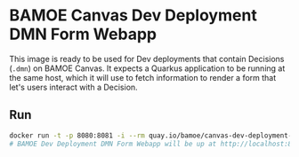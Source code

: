 # BAMOE Canvas Dev Deployment DMN Form Webapp

This image is ready to be used for Dev deployments that contain Decisions (`.dmn`) on BAMOE Canvas.
It expects a Quarkus application to be running at the same host, which it will use to fetch information to render a form that let's users interact with a Decision.

## Run

```bash
docker run -t -p 8080:8081 -i --rm quay.io/bamoe/canvas-dev-deployment-dmn-formwebapp:9.2.0-ibm-0004
# BAMOE Dev Deployment DMN Form Webapp will be up at http://localhost:8080
```